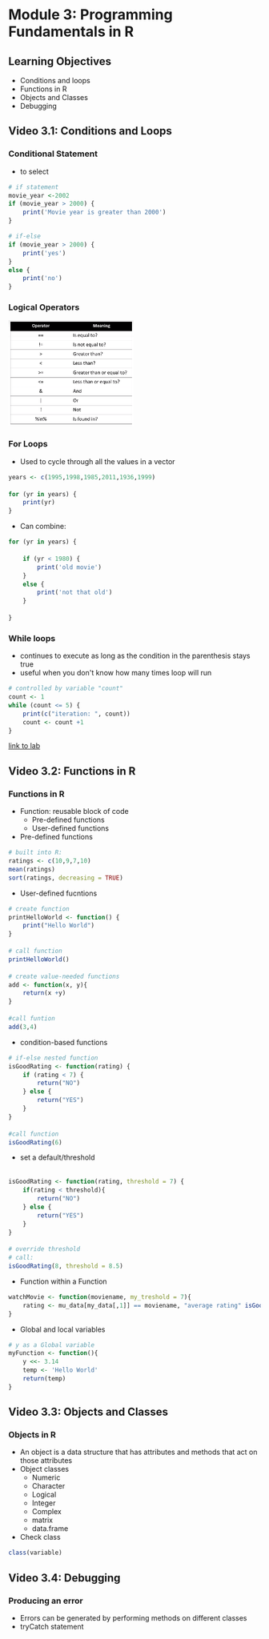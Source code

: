 # Module 3: Programming Fundamentals in R
## Learning Objectives
* Conditions and loops
* Functions in R
* Objects and Classes
* Debugging

## Video 3.1: Conditions and Loops
### Conditional Statement
* to select
```R
# if statement
movie_year <-2002
if (movie_year > 2000) {
    print('Movie year is greater than 2000')
}
```
```R
# if-else
if (movie_year > 2000) {
    print('yes')
} 
else {
    print('no')
}
```
### Logical Operators
![1](./1.PNG)  
### For Loops
* Used to cycle through all the values in a vector

```R
years <- c(1995,1998,1985,2011,1936,1999)

for (yr in years) {
    print(yr)
}
```
* Can combine:
```R
for (yr in years) {
    
    if (yr < 1980) {
        print('old movie')
    }
    else {
        print('not that old')
    }

}
```
### While loops
* continues to execute as long as the condition in the parenthesis stays true
* useful when you don't know how many times loop will run
```R
# controlled by variable "count"
count <- 1
while (count <= 5) {
    print(c("iteration: ", count))
    count <- count +1
}
```
[link to lab](./Lab3a-Conditions_Loops.ipynb)

## Video 3.2: Functions in R
### Functions in R
* Function: reusable block of code
    * Pre-defined functions
    * User-defined functions
* Pre-defined functions
```R
# built into R:
ratings <- c(10,9,7,10)
mean(ratings)
sort(ratings, decreasing = TRUE)
```
* User-defined fucntions

```R
# create function
printHelloWorld <- function() {
    print("Hello World")
}

# call function
printHelloWorld()

# create value-needed functions
add <- function(x, y){
    return(x +y)
}

#call funtion
add(3,4)
```
* condition-based functions

```R
# if-else nested function
isGoodRating <- function(rating) {
    if (rating < 7) {
        return("NO")
    } else {
        return("YES")
    }
}

#call function
isGoodRating(6)
```
* set a default/threshold
```R

isGoodRating <- function(rating, threshold = 7) {
    if(rating < threshold){
        return("NO")
    } else {
        return("YES")
    }
}

# override threshold
# call:
isGoodRating(8, threshold = 8.5)
```
* Function within a Function

```R
watchMovie <- function(moviename, my_treshold = 7){
    rating <- mu_data[my_data[,1]] == moviename, "average rating" isGoodRating(rating, threshold = my_treshold)
}
```
* Global and local variables

```R
# y as a Global variable
myFunction <- function(){
    y <<- 3.14
    temp <- 'Hello World'
    return(temp)
}
```
## Video 3.3: Objects and Classes
### Objects in R
* An object is a data structure that has attributes and methods that act on those attributes
* Object classes
    * Numeric
    * Character
    * Logical
    * Integer
    * Complex
    * matrix
    * data.frame
* Check class
```R
class(variable)
```
## Video 3.4: Debugging
### Producing an error
* Errors can be generated by performing methods on different classes
* tryCatch statement
